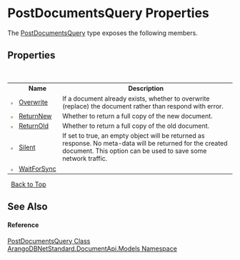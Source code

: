# PostDocumentsQuery Properties
 

The <a href="88665237-5f7b-22eb-07de-d6d70936ce1d">PostDocumentsQuery</a> type exposes the following members.


## Properties
&nbsp;<table><tr><th></th><th>Name</th><th>Description</th></tr><tr><td>![Public property](media/pubproperty.gif "Public property")</td><td><a href="61d91f21-e75f-e525-8d57-677700373e7c">Overwrite</a></td><td>
If a document already exists, whether to overwrite (replace) the document rather than respond with error.</td></tr><tr><td>![Public property](media/pubproperty.gif "Public property")</td><td><a href="b15da2b2-ae3c-0fe6-7e7b-f17d6c7080ae">ReturnNew</a></td><td>
Whether to return a full copy of the new document.</td></tr><tr><td>![Public property](media/pubproperty.gif "Public property")</td><td><a href="0efbcbe9-dc3f-2426-d9ca-8702cdd504db">ReturnOld</a></td><td>
Whether to return a full copy of the old document.</td></tr><tr><td>![Public property](media/pubproperty.gif "Public property")</td><td><a href="7a370ea3-286c-c972-aed9-f090578c14a3">Silent</a></td><td>
If set to true, an empty object will be returned as response. No meta-data will be returned for the created document. This option can be used to save some network traffic.</td></tr><tr><td>![Public property](media/pubproperty.gif "Public property")</td><td><a href="afe74a1a-79f0-5a86-e325-a9d381d5dd7d">WaitForSync</a></td><td /></tr></table>&nbsp;
<a href="#postdocumentsquery-properties">Back to Top</a>

## See Also


#### Reference
<a href="88665237-5f7b-22eb-07de-d6d70936ce1d">PostDocumentsQuery Class</a><br /><a href="81a73561-cfc6-64b8-9923-29f0333f4867">ArangoDBNetStandard.DocumentApi.Models Namespace</a><br />
